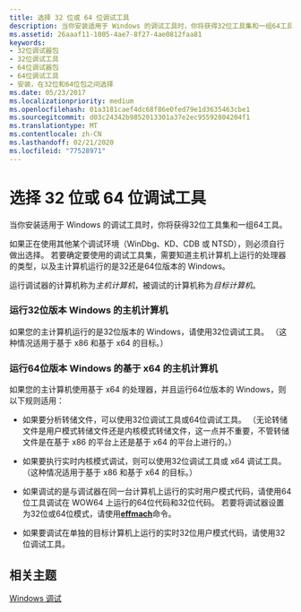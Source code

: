 ```yaml
---
title: 选择 32 位或 64 位调试工具
description: 当你安装适用于 Windows 的调试工具时，你将获得32位工具集和一组64工具。
ms.assetid: 26aaaf11-1005-4ae7-8f27-4ae0812faa81
keywords:
- 32位调试器包
- 32位调试工具
- 64位调试器包
- 64位调试工具
- 安装，在32位和64位包之间选择
ms.date: 05/23/2017
ms.localizationpriority: medium
ms.openlocfilehash: 01a3181caef4dc68f86e0fed79e1d3635463cbe1
ms.sourcegitcommit: d03c24342b9852013301a37e2ec95592804204f1
ms.translationtype: MT
ms.contentlocale: zh-CN
ms.lasthandoff: 02/21/2020
ms.locfileid: "77528971"
---
```

# <a name="choosing-the-32-bit-or-64-bit-debugging-tools"></a>选择 32 位或 64 位调试工具


当你安装适用于 Windows 的调试工具时，你将获得32位工具集和一组64工具。

如果正在使用其他某个调试环境（WinDbg、KD、CDB 或 NTSD），则必须自行做出选择。 若要确定要使用的调试工具集，需要知道主机计算机上运行的处理器的类型，以及主计算机运行的是32还是64位版本的 Windows。

运行调试器的计算机称为*主机计算机*，被调试的计算机称为*目标计算机*。

### <a name="span-idhost_computer_running_a_32-bit_version_of_windowsspanspan-idhost_computer_running_a_32-bit_version_of_windowsspanspan-idhost_computer_running_a_32-bit_version_of_windowsspanhost-computer-running-a-32-bit-version-of-windows"></a><span id="Host_computer_running_a_32-bit_version_of_Windows"></span><span id="host_computer_running_a_32-bit_version_of_windows"></span><span id="HOST_COMPUTER_RUNNING_A_32-BIT_VERSION_OF_WINDOWS"></span>运行32位版本 Windows 的主机计算机

如果您的主计算机运行的是32位版本的 Windows，请使用32位调试工具。 （这种情况适用于基于 x86 和基于 x64 的目标。）

### <a name="span-idx64-based_host_computer_running_a_64-bit_version_of_windowsspanspan-idx64-based_host_computer_running_a_64-bit_version_of_windowsspanspan-idx64-based_host_computer_running_a_64-bit_version_of_windowsspanx64-based-host-computer-running-a-64-bit-version-of-windows"></a><span id="x64-based_host_computer_running_a_64-bit_version_of_Windows"></span><span id="x64-based_host_computer_running_a_64-bit_version_of_windows"></span><span id="X64-BASED_HOST_COMPUTER_RUNNING_A_64-BIT_VERSION_OF_WINDOWS"></span>运行64位版本 Windows 的基于 x64 的主机计算机

如果您的主计算机使用基于 x64 的处理器，并且运行64位版本的 Windows，则以下规则适用：

- 如果要分析转储文件，可以使用32位调试工具或64位调试工具。 （无论转储文件是用户模式转储文件还是内核模式转储文件，这一点并不重要，不管转储文件是在基于 x86 的平台上还是基于 x64 的平台上进行的。）

- 如果要执行实时内核模式调试，则可以使用32位调试工具或 x64 调试工具。 （这种情况适用于基于 x86 和基于 x64 的目标。）

- 如果调试的是与调试器在同一台计算机上运行的实时用户模式代码，请使用64位工具调试在 WOW64 上运行的64位代码和32位代码。 若要将调试器设置为32位或64位模式，请使用[**effmach**](-effmach--effective-machine-.md)命令。

- 如果要调试在单独的目标计算机上运行的实时32位用户模式代码，请使用32位调试工具。

## <a name="span-idrelated_topicsspanrelated-topics"></a><span id="related_topics"></span>相关主题

[Windows 调试](index.md)
